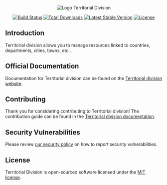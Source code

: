 <p align="center"><img src="/art/logo.svg" alt="Logo Territorial Division"></p>

<p align="center">
<a href="https://github.com/laravel/sanctum/actions"><img src="https://github.com/laravel/sanctum/workflows/tests/badge.svg" alt="Build Status"></a>
<a href="https://packagist.org/packages/laravel/sanctum"><img src="https://img.shields.io/packagist/dt/laravel/sanctum" alt="Total Downloads"></a>
<a href="https://packagist.org/packages/laravel/sanctum"><img src="https://img.shields.io/packagist/v/laravel/sanctum" alt="Latest Stable Version"></a>
<a href="https://packagist.org/packages/laravel/sanctum"><img src="https://img.shields.io/packagist/l/laravel/sanctum" alt="License"></a>
</p>

## Introduction

Territorial division allows you to manage resources linked to countries, departments, cities, towns, etc..

## Official Documentation

Documentation for Territorial division can be found on the [Territorial division website](#).

## Contributing

Thank you for considering contributing to Territorial division! The contribution guide can be found in the [Territorial division documentation](#).

## Security Vulnerabilities

Please review [our security policy](#) on how to report security vulnerabilities.

## License

Territorial Division is open-sourced software licensed under the [MIT license](LICENSE.md).
